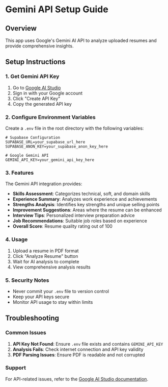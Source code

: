 # Gemini API Setup Guide

## Overview
This app uses Google's Gemini AI API to analyze uploaded resumes and provide comprehensive insights.

## Setup Instructions

### 1. Get Gemini API Key
1. Go to [Google AI Studio](https://makersuite.google.com/app/apikey)
2. Sign in with your Google account
3. Click "Create API Key"
4. Copy the generated API key

### 2. Configure Environment Variables
Create a `.env` file in the root directory with the following variables:

```env
# Supabase Configuration
SUPABASE_URL=your_supabase_url_here
SUPABASE_ANON_KEY=your_supabase_anon_key_here

# Google Gemini API
GEMINI_API_KEY=your_gemini_api_key_here
```

### 3. Features
The Gemini API integration provides:

- **Skills Assessment**: Categorizes technical, soft, and domain skills
- **Experience Summary**: Analyzes work experience and achievements
- **Strengths Analysis**: Identifies key strengths and unique selling points
- **Improvement Suggestions**: Areas where the resume can be enhanced
- **Interview Tips**: Personalized interview preparation advice
- **Job Recommendations**: Suitable job roles based on experience
- **Overall Score**: Resume quality rating out of 100

### 4. Usage
1. Upload a resume in PDF format
2. Click "Analyze Resume" button
3. Wait for AI analysis to complete
4. View comprehensive analysis results

### 5. Security Notes
- Never commit your `.env` file to version control
- Keep your API keys secure
- Monitor API usage to stay within limits

## Troubleshooting

### Common Issues
1. **API Key Not Found**: Ensure `.env` file exists and contains `GEMINI_API_KEY`
2. **Analysis Fails**: Check internet connection and API key validity
3. **PDF Parsing Issues**: Ensure PDF is readable and not corrupted

### Support
For API-related issues, refer to the [Google AI Studio documentation](https://ai.google.dev/docs). 